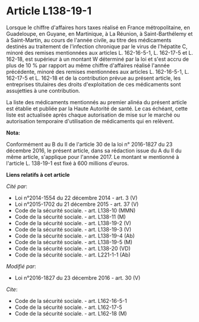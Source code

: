 # Article L138-19-1

Lorsque le chiffre d'affaires hors taxes réalisé en France métropolitaine, en Guadeloupe, en Guyane, en Martinique, à La
Réunion, à Saint-Barthélemy et à Saint-Martin, au cours de l'année civile, au titre des médicaments destinés au traitement de
l'infection chronique par le virus de l'hépatite C, minoré des remises mentionnées aux articles L. 162-16-5-1, L. 162-17-5 et
L. 162-18, est supérieur à un montant W déterminé par la loi et s'est accru de plus de 10 % par rapport au même chiffre
d'affaires réalisé l'année précédente, minoré des remises mentionnées aux articles L. 162-16-5-1, L. 162-17-5 et L. 162-18 et
de la contribution prévue au présent article, les entreprises titulaires des droits d'exploitation de ces médicaments sont
assujetties à une contribution. 

La liste des médicaments mentionnés au premier alinéa du présent article est établie et publiée par la Haute Autorité de
santé. Le cas échéant, cette liste est actualisée après chaque autorisation de mise sur le marché ou autorisation temporaire
d'utilisation de médicaments qui en relèvent.

**Nota:**

Conformément au B du II de l'article 30 de la loi n° 2016-1827 du 23 décembre 2016, le présent article, dans sa rédaction
issue du A du II du même article, s'applique pour l'année 2017. Le montant w mentionné à l'article L. 138-19-1 est fixé à 600
millions d'euros.

**Liens relatifs à cet article**

_Cité par_:

  - Loi n°2014-1554 du 22 décembre 2014 - art. 3 (V)
  - Loi n°2015-1702 du 21 décembre 2015 - art. 37 (V)
  - Code de la sécurité sociale. - art. L138-10 (MMN)
  - Code de la sécurité sociale. - art. L138-11 (M)
  - Code de la sécurité sociale. - art. L138-19-2 (V)
  - Code de la sécurité sociale. - art. L138-19-3 (V)
  - Code de la sécurité sociale. - art. L138-19-4 (Ab)
  - Code de la sécurité sociale. - art. L138-19-5 (M)
  - Code de la sécurité sociale. - art. L138-20 (VD)
  - Code de la sécurité sociale. - art. L221-1-1 (Ab)

_Modifié par_:

  - Loi n°2016-1827 du 23 décembre 2016 - art. 30 (V)

_Cite_:

  - Code de la sécurité sociale. - art. L162-16-5-1
  - Code de la sécurité sociale. - art. L162-17-5
  - Code de la sécurité sociale. - art. L162-18 (M)
